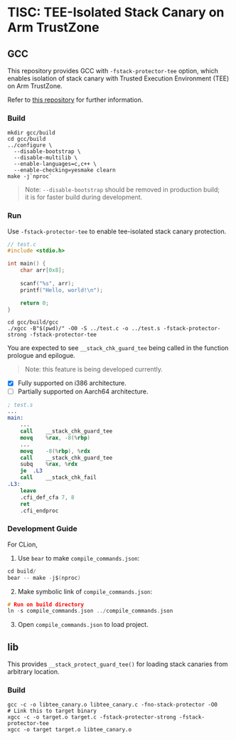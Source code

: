# TISC: TEE-Isolated Stack Canary on Arm TrustZone

## GCC

This repository provides GCC with `-fstack-protector-tee` option, which enables isolation of stack canary with Trusted Execution Environment (TEE)
on Arm TrustZone.

Refer to [this repository](https://github.com/flyahn06/tz-gcc/) for further information.

### Build

```shell
mkdir gcc/build
cd gcc/build
../configure \
  --disable-bootstrap \
  --disable-multilib \
  --enable-languages=c,c++ \
  --enable-checking=yesmake clearn
make -j`nproc`
```

> Note: `--disable-bootstrap` should be removed in production build;  
> it is for faster build during development.

### Run

Use `-fstack-protector-tee` to enable tee-isolated stack canary protection.

```c
// test.c
#include <stdio.h>

int main() {
	char arr[0x8];
	
	scanf("%s", arr);
	printf("Hello, world!\n");

	return 0;
}
```

```shell
cd gcc/build/gcc
./xgcc -B"$(pwd)/" -O0 -S ../test.c -o ../test.s -fstack-protector-strong -fstack-protector-tee
```

You are expected to see `__stack_chk_guard_tee` being called in the function prologue and epilogue.

> Note: this feature is being developed currently.

- [x] Fully supported on i386 architecture.
- [ ] Partially supported on Aarch64 architecture.

```nasm
; test.s
...
main:
    ...
	call	__stack_chk_guard_tee
	movq	%rax, -8(%rbp)
	...
	movq	-8(%rbp), %rdx
	call    __stack_chk_guard_tee
	subq	%rax, %rdx
	je	.L3
	call	__stack_chk_fail
.L3:
	leave
	.cfi_def_cfa 7, 8
	ret
	.cfi_endproc
```

### Development Guide

For CLion,

1. Use `bear` to make `compile_commands.json`:

```c
cd build/
bear -- make -j$(nproc)
```

2. Make symbolic link of `compile_commands.json`:

```c
# Run on build directory
ln -s compile_commands.json ../compile_commands.json
```

3. Open `compile_commands.json` to load project.

## lib

This provides `__stack_protect_guard_tee()` for loading stack canaries from arbitrary location.

### Build

```shell
gcc -c -o libtee_canary.o libtee_canary.c -fno-stack-protector -O0
# Link this to target binary
xgcc -c -o target.o target.c -fstack-protector-strong -fstack-protector-tee
xgcc -o target target.o libtee_canary.o
```
